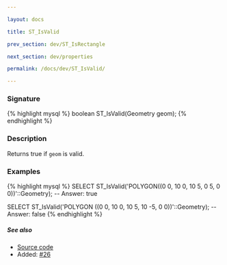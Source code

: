 ```yaml
---

layout: docs

title: ST_IsValid

prev_section: dev/ST_IsRectangle

next_section: dev/properties

permalink: /docs/dev/ST_IsValid/

---
```


### Signature

{% highlight mysql %}
boolean ST_IsValid(Geometry geom);
{% endhighlight %}

### Description

Returns true if `geom` is valid.

### Examples

{% highlight mysql %}
SELECT ST_IsValid('POLYGON((0 0, 10 0, 10 5, 0 5, 0 0))'::Geometry);
-- Answer:    true

SELECT ST_IsValid('POLYGON ((0 0, 10 0, 10 5, 10 -5, 0 0))'::Geometry);
-- Answer:    false
{% endhighlight %}

##### See also

* [Source code](https://github.com/irstv/H2GIS/blob/master/h2spatial-ext/src/main/java/org/h2gis/h2spatialext/function/spatial/predicates/ST_IsValid.java)
* Added: [#26](https://github.com/irstv/H2GIS/pull/26)
